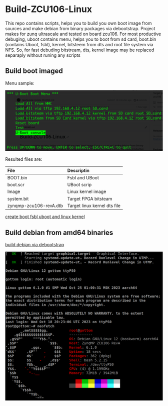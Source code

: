 # Build-ZCU106-Linux

This repo contains scripts, helps you to build you own boot image from sources and make debian from binary packages via debootstrap. Project makes for zunq ultrascale and tested on board zcu106. For most productive debuging, uboot contains menu, helps you to boot from sd card, boot.bin (contains Uboot, fsbl), kernel, bitsteem from dts and root file system via NFS. So, for fast debuding bitstream, dts, kernel image may be replaced separaply without runing any scripts

## Build boot imaged

Menu sample:

![UBoot menu with ftp and NFS boot options](/doc/img/uboot/uboot_men_tftp_nfs.png)

Resulted files are:

| File | Descriptin |
|:-|:-|
| BOOT.bin | Fsbl and UBoot |
| boot.scr | UBoot scrip |
| Image | Linux kernel image |
| system.bit | Target FPGA bitsteam |
| zynqmp-zcu106-revA.dtb | Target linux kernel dts file |


[create boot fsbl uboot and linux kernel](boot/README.md)



## Build debian from amd64 binaries

[build debian via debootstrap](debian/README.md)

![Debian boot screen](/doc/img/debian/debian_into_i.png)
